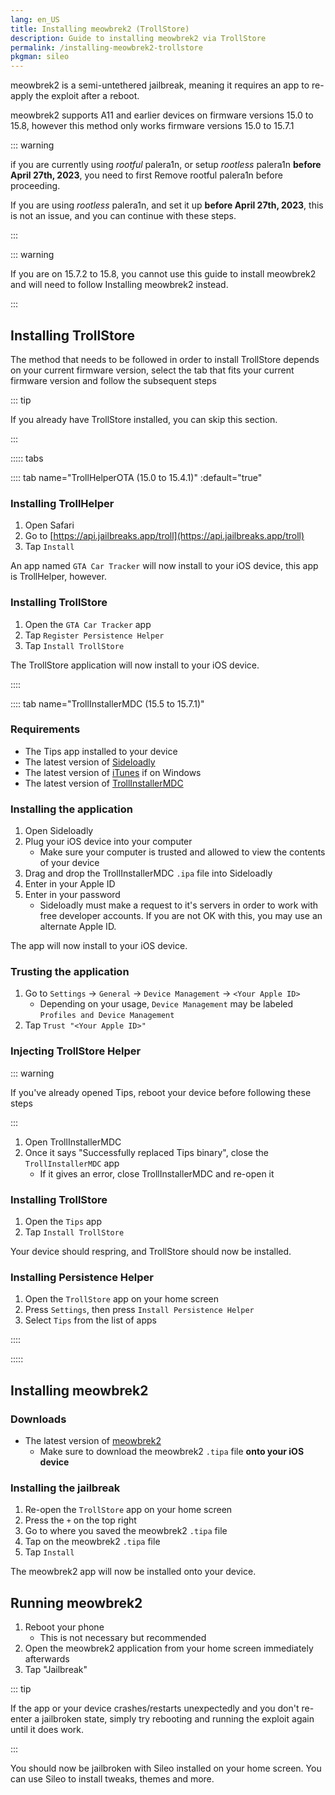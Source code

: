 ```yaml
---
lang: en_US
title: Installing meowbrek2 (TrollStore)
description: Guide to installing meowbrek2 via TrollStore
permalink: /installing-meowbrek2-trollstore
pkgman: sileo
---
```


meowbrek2 is a <router-link to="/types-of-jailbreak/#semi-untethered-jailbreaks">semi-untethered</router-link> jailbreak, meaning it requires an app to re-apply the exploit after a reboot.

meowbrek2 supports A11 and earlier devices on firmware versions 15.0 to 15.8, however this method only works firmware versions 15.0 to 15.7.1

::: warning

if you are currently using *rootful* palera1n, or setup *rootless* palera1n **before April 27th, 2023**, you need to first <router-link to="/removing-palera1n">Remove rootful palera1n</router-link> before proceeding.

If you are using *rootless* palera1n, and set it up **before April 27th, 2023**, this is not an issue, and you can continue with these steps.

:::

::: warning

If you are on 15.7.2 to 15.8, you cannot use this guide to install meowbrek2 and will need to follow <router-link to="/installing-meowbrek2">Installing meowbrek2</router-link> instead.

:::

## Installing TrollStore

The method that needs to be followed in order to install TrollStore depends on your current firmware version, select the tab that fits your current firmware version and follow the subsequent steps

::: tip

If you already have TrollStore installed, you can skip this section.

:::

::::: tabs

:::: tab name="TrollHelperOTA (15.0 to 15.4.1)" :default="true"

### Installing TrollHelper

1. Open Safari
1. Go to [https://api.jailbreaks.app/troll](https://api.jailbreaks.app/troll)
1. Tap `Install`

An app named `GTA Car Tracker` will now install to your iOS device, this app is TrollHelper, however.

### Installing TrollStore

1. Open the `GTA Car Tracker` app
1. Tap `Register Persistence Helper`
1. Tap `Install TrollStore`

The TrollStore application will now install to your iOS device.

::::

:::: tab name="TrollInstallerMDC (15.5 to 15.7.1)"

### Requirements

- The Tips app installed to your device
- The latest version of [Sideloadly](https://sideloadly.io/)
- The latest version of [iTunes](https://www.apple.com/itunes/download/win32) if on Windows
- The latest version of [TrollInstallerMDC](https://dhinakg.github.io/apps.html)

### Installing the application

1. Open Sideloadly
1. Plug your iOS device into your computer
    - Make sure your computer is trusted and allowed to view the contents of your device
1. Drag and drop the TrollInstallerMDC `.ipa` file into Sideloadly
1. Enter in your Apple ID
1. Enter in your password
    - Sideloadly must make a request to it's servers in order to work with free developer accounts. If you are not OK with this, you may use an alternate Apple ID.

The app will now install to your iOS device.

### Trusting the application

1. Go to `Settings` -> `General` -> `Device Management` -> `<Your Apple ID>`
    - Depending on your usage, `Device Management` may be labeled `Profiles and Device Management`
1. Tap `Trust "<Your Apple ID>"`

### Injecting TrollStore Helper

::: warning

If you've already opened Tips, reboot your device before following these steps

:::

1. Open TrollInstallerMDC
1. Once it says "Successfully replaced Tips binary", close the `TrollInstallerMDC` app
    - If it gives an error, close TrollInstallerMDC and re-open it 

### Installing TrollStore

1. Open the `Tips` app
1. Tap `Install TrollStore`

Your device should respring, and TrollStore should now be installed.

### Installing Persistence Helper

1. Open the `TrollStore` app on your home screen
1. Press `Settings`, then press `Install Persistence Helper`
1. Select `Tips` from the list of apps

::::

:::::

## Installing meowbrek2

### Downloads

- The latest version of [meowbrek2](https://kok3shidoll.github.io/download/secret/DCFB91F7-FFFD-4F2B-9931-DB6D0B365593//meowbrek2_1.1.5_TS.tipa)
    - Make sure to download the meowbrek2 `.tipa` file **onto your iOS device**

### Installing the jailbreak

1. Re-open the `TrollStore` app on your home screen
1. Press the `+` on the top right
1. Go to where you saved the meowbrek2 `.tipa` file
1. Tap on the meowbrek2 `.tipa` file
1. Tap `Install`

The meowbrek2 app will now be installed onto your device.

## Running meowbrek2

1. Reboot your phone
    - This is not necessary but recommended
1. Open the meowbrek2 application from your home screen immediately afterwards
1. Tap "Jailbreak"

::: tip

If the app or your device crashes/restarts unexpectedly and you don't re-enter a jailbroken state, simply try rebooting and running the exploit again until it does work.

:::

You should now be jailbroken with Sileo installed on your home screen. You can use Sileo to install <router-link to="/faq/#what-are-tweaks">tweaks</router-link>, themes and more.
